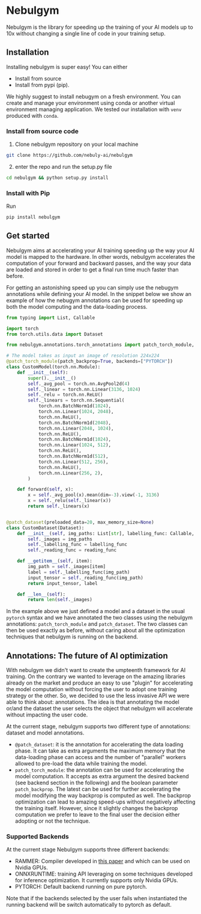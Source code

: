 # Nebulgym

Nebulgym is the library for speeding up the training of your AI models up to 10x without changing a single line of code in your training setup.

## Installation
Installing nebulgym is super easy! You can either
* Install from source
* Install from pypi (pip).


We highly suggest to install nebugym on a fresh environment. You can create and manage your environment using conda or another virtual environment managing application. We tested our installation with `venv` produced with `conda`.

### Install from source code
1. Clone nebulgym repository on your local machine
```bash
git clone https://github.com/nebuly-ai/nebulgym
```
2. enter the repo and run the setup.py file
```bash
cd nebulgym && python setup.py install
```

### Install with Pip
Run
```bash
pip install nebulgym
```

## Get started

Nebulgym aims at accelerating your AI training speeding up the way your AI model is mapped to the hardware. In other words, nebulgym accelerates the computation of your forward and backward passes, and the way your data are loaded and stored in order to get a final run time much faster than before.

For getting an astonishing speed up you can simply use the nebugym annotations while defining your AI model. In the snippet below we show an example of how the nebugym annotations can be used for speeding up both the model computing and the data-loading process. 

```python
from typing import List, Callable

import torch
from torch.utils.data import Dataset

from nebulgym.annotations.torch_annotations import patch_torch_module, patch_dataset

# The model takes as input an image of resolution 224x224
@patch_torch_module(patch_backprop=True, backends=["PYTORCH"])
class CustomModel(torch.nn.Module):
    def __init__(self):
        super().__init__()
        self._avg_pool = torch.nn.AvgPool2d(4)
        self._linear = torch.nn.Linear(3136, 1024)
        self._relu = torch.nn.ReLU()
        self._linears = torch.nn.Sequential(
            torch.nn.BatchNorm1d(1024),
            torch.nn.Linear(1024, 2048),
            torch.nn.ReLU(),
            torch.nn.BatchNorm1d(2048),
            torch.nn.Linear(2048, 1024),
            torch.nn.ReLU(),
            torch.nn.BatchNorm1d(1024),
            torch.nn.Linear(1024, 512),
            torch.nn.ReLU(),
            torch.nn.BatchNorm1d(512),
            torch.nn.Linear(512, 256),
            torch.nn.ReLU(),
            torch.nn.Linear(256, 2),
        )

    def forward(self, x):
        x = self._avg_pool(x).mean(dim=-3).view(-1, 3136)
        x = self._relu(self._linear(x))
        return self._linears(x)


@patch_dataset(preloaded_data=20, max_memory_size=None)
class CustomDataset(Dataset):
    def __init__(self, img_paths: List[str], labelling_func: Callable, reading_func: Callable):
        self._images = img_paths
        self._labelling_func = labelling_func
        self._reading_func = reading_func

    def __getitem__(self, item):
        img_path = self._images[item]
        label = self._labelling_func(img_path)
        input_tensor = self._reading_func(img_path)
        return input_tensor, label

    def __len__(self):
        return len(self._images)
```

In the example above we just defined a model and a dataset in the usual `pytorch` syntax and we have annotated the two classes using the nebulgym annotations: `patch_torch_module` and `patch_dataset`. The two classes can then be used exactly as before, without caring about all the optimization techniques that nebulgym is running on the backend.

## Annotations: The future of AI optimization
With nebulgym we didn't want to create the umpteenth framework for AI training. On the contrary we wanted to leverage on the amazing libraries already on the market and produce an easy to use "plugin" for accelerating the model computation without forcing the user to adopt one training strategy or the other. So, we decided to use the less invasive API we were able to think about: annotations. The idea is that annotating the model or/and the dataset the user selects the object that nebulgym will accelerate without impacting the user code. 

At the current stage, nebulgym supports two different type of annotations: dataset and model annotations.

* `@patch_dataset`: it is the annotation for accelerating the data loading phase. It can take as extra arguments the maximum memory that the data-loading phase can access and the number of "parallel" workers allowed to pre-load the data while training the model.
* `patch_torch_module`: the annotation can be used for accelerating the model computation. It accepts as extra argument the desired backend (see backend section in the following) and the boolean parameter `patch_backprop`. The latest can be used for further accelerating the model modifying the way backprop is computed as well. The backprop optimization can lead to amazing speed-ups without negatively affecting the training itself. However, since it slightly changes the backprop computation we prefer to leave to the final user the decision either adopting or not the technique.

### Supported Backends
At the current stage Nebulgym supports three different backends:
* RAMMER: Compiler developed in [this paper](https://www.usenix.org/system/files/osdi20-ma.pdf) and which can be used on Nvidia GPUs.
* ONNXRUNTIME: training API leveraging on some techniques developed for inference optimization. It currently supports only Nvidia GPUs.
* PYTORCH: Default backend running on pure pytorch.

Note that if the backends selected by the user fails when instantiated the running backend will be switch automatically to pytorch as default. 
